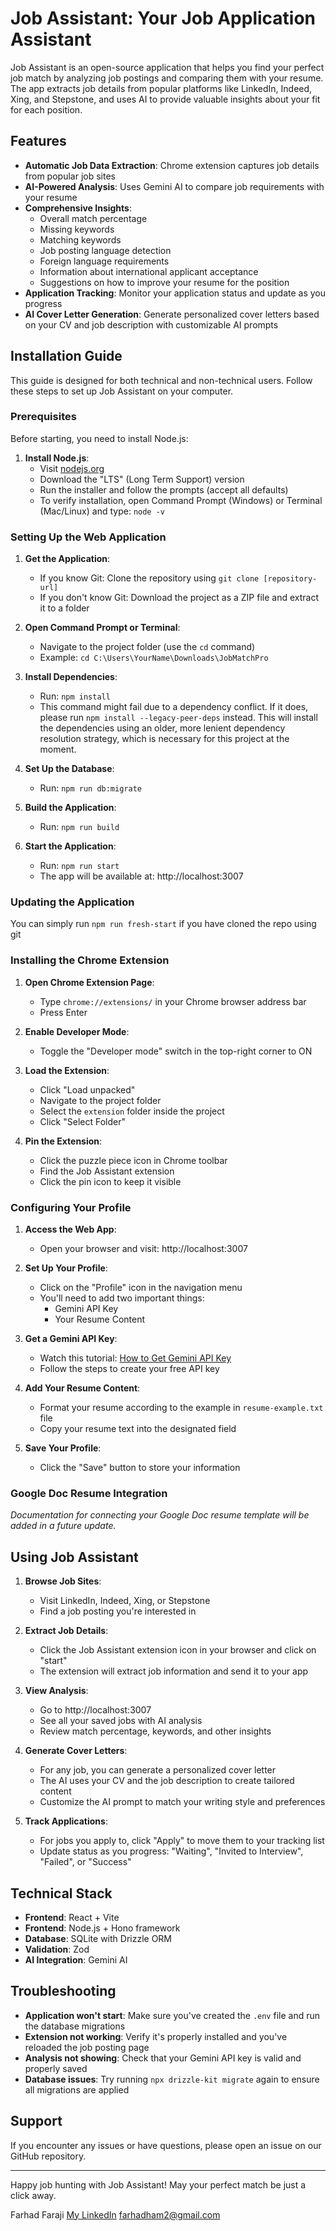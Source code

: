 # Job Assistant: Your Job Application Assistant

Job Assistant is an open-source application that helps you find your perfect job match by analyzing job postings and comparing them with your resume. The app extracts job details from popular platforms like LinkedIn, Indeed, Xing, and Stepstone, and uses AI to provide valuable insights about your fit for each position.

## Features

- **Automatic Job Data Extraction**: Chrome extension captures job details from popular job sites
- **AI-Powered Analysis**: Uses Gemini AI to compare job requirements with your resume
- **Comprehensive Insights**:
  - Overall match percentage
  - Missing keywords
  - Matching keywords
  - Job posting language detection
  - Foreign language requirements
  - Information about international applicant acceptance
  - Suggestions on how to improve your resume for the position
- **Application Tracking**: Monitor your application status and update as you progress
- **AI Cover Letter Generation**: Generate personalized cover letters based on your CV and job description with customizable AI prompts

## Installation Guide

This guide is designed for both technical and non-technical users. Follow these steps to set up Job Assistant on your computer.

### Prerequisites

Before starting, you need to install Node.js:

1. **Install Node.js**:
   - Visit [nodejs.org](https://nodejs.org/)
   - Download the "LTS" (Long Term Support) version
   - Run the installer and follow the prompts (accept all defaults)
   - To verify installation, open Command Prompt (Windows) or Terminal (Mac/Linux) and type: `node -v`

### Setting Up the Web Application

1. **Get the Application**:

   - If you know Git: Clone the repository using `git clone [repository-url]`
   - If you don't know Git: Download the project as a ZIP file and extract it to a folder

2. **Open Command Prompt or Terminal**:

   - Navigate to the project folder (use the `cd` command)
   - Example: `cd C:\Users\YourName\Downloads\JobMatchPro`

3. **Install Dependencies**:

   - Run: `npm install`
   - This command might fail due to a dependency conflict. If it does, please run `npm install --legacy-peer-deps` instead. This will install the dependencies using an older, more lenient dependency resolution strategy, which is necessary for this project at the moment.

5. **Set Up the Database**:

   - Run: `npm run db:migrate`

6. **Build the Application**:

   - Run: `npm run build`

7. **Start the Application**:
   - Run: `npm run start`
   - The app will be available at: http://localhost:3007

### Updating the Application

You can simply run `npm run fresh-start` if you have cloned the repo using git

### Installing the Chrome Extension

1. **Open Chrome Extension Page**:

   - Type `chrome://extensions/` in your Chrome browser address bar
   - Press Enter

2. **Enable Developer Mode**:

   - Toggle the "Developer mode" switch in the top-right corner to ON

3. **Load the Extension**:

   - Click "Load unpacked"
   - Navigate to the project folder
   - Select the `extension` folder inside the project
   - Click "Select Folder"

4. **Pin the Extension**:
   - Click the puzzle piece icon in Chrome toolbar
   - Find the Job Assistant extension
   - Click the pin icon to keep it visible

### Configuring Your Profile

1. **Access the Web App**:

   - Open your browser and visit: http://localhost:3007

2. **Set Up Your Profile**:

   - Click on the "Profile" icon in the navigation menu
   - You'll need to add two important things:
     - Gemini API Key
     - Your Resume Content

3. **Get a Gemini API Key**:

   - Watch this tutorial: [How to Get Gemini API Key](https://www.youtube.com/watch?v=6BRyynZkvf0)
   - Follow the steps to create your free API key

4. **Add Your Resume Content**:

   - Format your resume according to the example in `resume-example.txt` file
   - Copy your resume text into the designated field

5. **Save Your Profile**:
   - Click the "Save" button to store your information

### Google Doc Resume Integration

_Documentation for connecting your Google Doc resume template will be added in a future update._

## Using Job Assistant

1. **Browse Job Sites**:

   - Visit LinkedIn, Indeed, Xing, or Stepstone
   - Find a job posting you're interested in

2. **Extract Job Details**:

   - Click the Job Assistant extension icon in your browser and click on "start"
   - The extension will extract job information and send it to your app

3. **View Analysis**:

   - Go to http://localhost:3007
   - See all your saved jobs with AI analysis
   - Review match percentage, keywords, and other insights

4. **Generate Cover Letters**:

   - For any job, you can generate a personalized cover letter
   - The AI uses your CV and the job description to create tailored content
   - Customize the AI prompt to match your writing style and preferences

5. **Track Applications**:
   - For jobs you apply to, click "Apply" to move them to your tracking list
   - Update status as you progress: "Waiting", "Invited to Interview", "Failed", or "Success"

## Technical Stack

- **Frontend**: React + Vite
- **Frontend**: Node.js + Hono framework
- **Database**: SQLite with Drizzle ORM
- **Validation**: Zod
- **AI Integration**: Gemini AI

## Troubleshooting

- **Application won't start**: Make sure you've created the `.env` file and run the database migrations
- **Extension not working**: Verify it's properly installed and you've reloaded the job posting page
- **Analysis not showing**: Check that your Gemini API key is valid and properly saved
- **Database issues**: Try running `npx drizzle-kit migrate` again to ensure all migrations are applied

## Support

If you encounter any issues or have questions, please open an issue on our GitHub repository.

---

Happy job hunting with Job Assistant! May your perfect match be just a click away.

Farhad Faraji
[My LinkedIn](https://linkedin.com/in/farhadfaraji)
farhadham2@gmail.com
